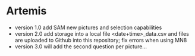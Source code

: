 # Artemis

- version 1.0 add SAM new pictures and selection capabilities
- version 2.0 add storage into a local file <date+time>_data.csv and files are uploaded to Github into this repository; fix errors when using MN8
- version 3.0 will add the second question per picture... 
